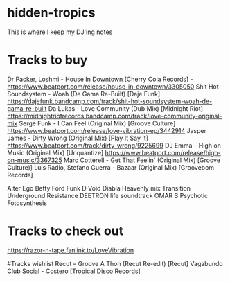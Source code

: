 # hidden-tropics
This is where I keep my DJ'ing notes


# Tracks to buy
Dr Packer, Loshmi - House In Downtown [Cherry Cola Records] -https://www.beatport.com/release/house-in-downtown/3305050
Shit Hot Soundsystem - Woah (De Gama Re-Built) [Daje Funk] https://dajefunk.bandcamp.com/track/shit-hot-soundsystem-woah-de-gama-re-built
Da Lukas - Love Community (Dub Mix) [Midnight Riot] https://midnightriotrecords.bandcamp.com/track/love-community-original-mix
Serge Funk - I Can Feel (Original Mix) [Groove Culture] 
https://www.beatport.com/release/love-vibration-ep/3442914
Jasper James - Dirty Wrong (Original Mix) [Play It Say It] https://www.beatport.com/track/dirty-wrong/9225699
DJ Emma – High on Music (Original Mix) [Unquantize] https://www.beatport.com/release/high-on-music/3367325
Marc Cotterell - Get That Feelin' (Original Mix) [Groove Culture)]
Luis Radio, Stefano Guerra - Bazaar (Original Mix) [Groovebom Records]

Alter Ego Betty Ford
Funk D Void Diabla Heavenly mix
Transition Underground Resistance
DEETRON life soundtrack
OMAR S Psychotic Fotosynthesis


# Tracks to check out 
https://razor-n-tape.fanlink.to/LoveVibration

#Tracks wishlist
Recut – Groove A Thon (Recut Re-edit) [Recut] 
Vagabundo Club Social - Costero [Tropical Disco Records]

